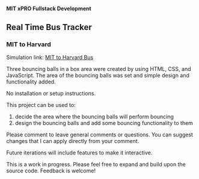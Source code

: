 #### MIT xPRO Fullstack Development
## Real Time Bus Tracker
### MIT to Harvard
Simulation link: [MIT to Harvard Bus](https://marialee222.github.io/real-time-bus-tracker.github.io/index.html)

Three bouncing balls in a box area were created by using HTML, CSS, and JavaScript.  The area of the bouncing balls was set and simple design and functionality added.

No installation or setup instructions.

This project can be used to:
1) decide the area where the bouncing balls will perform bouncing
2) design the bouncing balls and add some bouncing functionality to them

Please comment to leave general comments or questions.  You can suggest changes that I can apply directly from your comment.

Future iterations will include features to make it interactive. 

This is a work in progress.  Please feel free to expand and build upon the source code.  Feedback is welcome!
